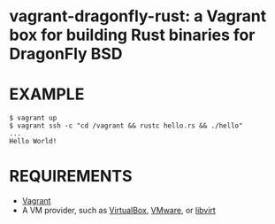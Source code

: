 # vagrant-dragonfly-rust: a Vagrant box for building Rust binaries for DragonFly BSD

# EXAMPLE

```console
$ vagrant up
$ vagrant ssh -c "cd /vagrant && rustc hello.rs && ./hello"
...
Hello World!
```

# REQUIREMENTS

* [Vagrant](https://www.vagrantup.com)
* A VM provider, such as [VirtualBox](https://www.virtualbox.org), [VMware](https://www.vmware.com), or [libvirt](https://libvirt.org)
